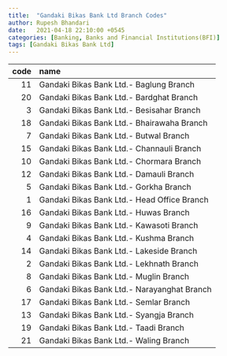 ```yaml
---
title:  "Gandaki Bikas Bank Ltd Branch Codes"
author: Rupesh Bhandari
date:   2021-04-18 22:10:00 +0545
categories: [Banking, Banks and Financial Institutions(BFI)]
tags: [Gandaki Bikas Bank Ltd]
---
```


|   code | name                                        |
|-------:|:--------------------------------------------|
|     11 | Gandaki Bikas Bank Ltd.- Baglung Branch     |
|     20 | Gandaki Bikas Bank Ltd.- Bardghat Branch    |
|      3 | Gandaki Bikas Bank Ltd.- Besisahar Branch   |
|     18 | Gandaki Bikas Bank Ltd.- Bhairawaha Branch  |
|      7 | Gandaki Bikas Bank Ltd.- Butwal Branch      |
|     15 | Gandaki Bikas Bank Ltd.- Channauli Branch   |
|     10 | Gandaki Bikas Bank Ltd.- Chormara Branch    |
|     12 | Gandaki Bikas Bank Ltd.- Damauli Branch     |
|      5 | Gandaki Bikas Bank Ltd.- Gorkha Branch      |
|      1 | Gandaki Bikas Bank Ltd.- Head Office Branch |
|     16 | Gandaki Bikas Bank Ltd.- Huwas Branch       |
|      9 | Gandaki Bikas Bank Ltd.- Kawasoti Branch    |
|      4 | Gandaki Bikas Bank Ltd.- Kushma Branch      |
|     14 | Gandaki Bikas Bank Ltd.- Lakeside Branch    |
|      2 | Gandaki Bikas Bank Ltd.- Lekhnath Branch    |
|      8 | Gandaki Bikas Bank Ltd.- Muglin Branch      |
|      6 | Gandaki Bikas Bank Ltd.- Narayanghat Branch |
|     17 | Gandaki Bikas Bank Ltd.- Semlar Branch      |
|     13 | Gandaki Bikas Bank Ltd.- Syangja Branch     |
|     19 | Gandaki Bikas Bank Ltd.- Taadi Branch       |
|     21 | Gandaki Bikas Bank Ltd.- Waling Branch      |
